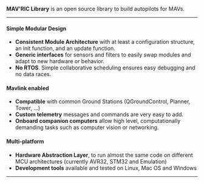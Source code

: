 <p class="lead">
	<strong>MAV'RIC Library</strong> is an open source library to build 
	autopilots for MAVs.
</p>

<hr/>
<!-- <h3>Features</h3>
<hr/> -->
<div class=row>
<div class="col-sm-4">

#### **Simple Modular Design**

* **Consistent Module Architecture** with at least a configuration structure, an init function, and an update function. 
* **Generic interfaces** for sensors and filters to easily swap modules and adapt to new hardware or behavior.
* **No RTOS**. Simple collaborative scheduling ensures easy debugging and no data races.

</div>
<div class="col-sm-4">

#### **Mavlink enabled**

* **Compatible** with common Ground Stations (QGroundControl, Planner, Tower, ...)
* **Custom telemetry** messages and commands are very easy to add.
* **Onboard companion computers** allow high level, computationally demanding  tasks such as computer vision or networking. 

</div>
<div class="col-sm-4">

#### **Multi-platform**

* **Hardware Abstraction Layer**, to run almost the same code on different MCU architectures (currently AVR32, STM32 and Emulation)
* **Development tools** available and tested on Linux, Mac OS and Windows

</div>
</div>

<div class="clear"></div>
<hr/>

<!-- Google Code -->
<script type="text/javascript">
var google_conversion_id = 983836026;
var google_custom_params = window.google_tag_params;
var google_remarketing_only = true;
</script>

<script type="text/javascript" src="//www.googleadservices.com/pagead/conversion.js">
</script>
<noscript>
<div style="display:inline;">
<img height="1" width="1" style="border-style:none;" alt="" src="//googleads.g.doubleclick.net/pagead/viewthroughconversion/983836026/?value=0&amp;guid=ON&amp;script=0"/>
</div>
</noscript>
